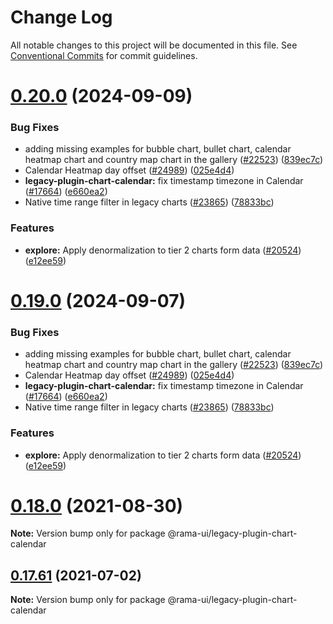 <!--
  Licensed to the Apache Software Foundation (ASF) under one
  or more contributor license agreements.  See the NOTICE file
  distributed with this work for additional information
  regarding copyright ownership.  The ASF licenses this file
  to you under the Apache License, Version 2.0 (the
  "License"); you may not use this file except in compliance
  with the License.  You may obtain a copy of the License at

    http://www.apache.org/licenses/LICENSE-2.0

  Unless required by applicable law or agreed to in writing,
  software distributed under the License is distributed on an
  "AS IS" BASIS, WITHOUT WARRANTIES OR CONDITIONS OF ANY
  KIND, either express or implied.  See the License for the
  specific language governing permissions and limitations
  under the License.
-->

# Change Log

All notable changes to this project will be documented in this file.
See [Conventional Commits](https://conventionalcommits.org) for commit guidelines.

# [0.20.0](https://github.com/itsjpthakur/rama/compare/v2021.41.0...v0.20.0) (2024-09-09)

### Bug Fixes

- adding missing examples for bubble chart, bullet chart, calendar heatmap chart and country map chart in the gallery ([#22523](https://github.com/itsjpthakur/rama/issues/22523)) ([839ec7c](https://github.com/itsjpthakur/rama/commit/839ec7ceacc66c65928fd0ddead2b014db3d5563))
- Calendar Heatmap day offset ([#24989](https://github.com/itsjpthakur/rama/issues/24989)) ([025e4d4](https://github.com/itsjpthakur/rama/commit/025e4d4772e778097da7b9e1675782b73eaa887c))
- **legacy-plugin-chart-calendar:** fix timestamp timezone in Calendar ([#17664](https://github.com/itsjpthakur/rama/issues/17664)) ([e660ea2](https://github.com/itsjpthakur/rama/commit/e660ea25331b092ecb5976254abfc45a413f07d5))
- Native time range filter in legacy charts ([#23865](https://github.com/itsjpthakur/rama/issues/23865)) ([78833bc](https://github.com/itsjpthakur/rama/commit/78833bcc3068968ac62959dd541afd00c7e11c24))

### Features

- **explore:** Apply denormalization to tier 2 charts form data ([#20524](https://github.com/itsjpthakur/rama/issues/20524)) ([e12ee59](https://github.com/itsjpthakur/rama/commit/e12ee59b13822241dca8d8015f1222c477edd4f3))

# [0.19.0](https://github.com/itsjpthakur/rama/compare/v2021.41.0...v0.19.0) (2024-09-07)

### Bug Fixes

- adding missing examples for bubble chart, bullet chart, calendar heatmap chart and country map chart in the gallery ([#22523](https://github.com/itsjpthakur/rama/issues/22523)) ([839ec7c](https://github.com/itsjpthakur/rama/commit/839ec7ceacc66c65928fd0ddead2b014db3d5563))
- Calendar Heatmap day offset ([#24989](https://github.com/itsjpthakur/rama/issues/24989)) ([025e4d4](https://github.com/itsjpthakur/rama/commit/025e4d4772e778097da7b9e1675782b73eaa887c))
- **legacy-plugin-chart-calendar:** fix timestamp timezone in Calendar ([#17664](https://github.com/itsjpthakur/rama/issues/17664)) ([e660ea2](https://github.com/itsjpthakur/rama/commit/e660ea25331b092ecb5976254abfc45a413f07d5))
- Native time range filter in legacy charts ([#23865](https://github.com/itsjpthakur/rama/issues/23865)) ([78833bc](https://github.com/itsjpthakur/rama/commit/78833bcc3068968ac62959dd541afd00c7e11c24))

### Features

- **explore:** Apply denormalization to tier 2 charts form data ([#20524](https://github.com/itsjpthakur/rama/issues/20524)) ([e12ee59](https://github.com/itsjpthakur/rama/commit/e12ee59b13822241dca8d8015f1222c477edd4f3))

# [0.18.0](https://github.com/apache-rama/rama-ui/compare/v0.17.87...v0.18.0) (2021-08-30)

**Note:** Version bump only for package @rama-ui/legacy-plugin-chart-calendar

## [0.17.61](https://github.com/apache-rama/rama-ui/compare/v0.17.60...v0.17.61) (2021-07-02)

**Note:** Version bump only for package @rama-ui/legacy-plugin-chart-calendar

